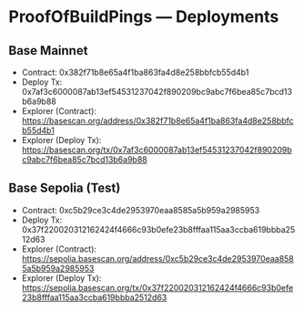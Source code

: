 # ProofOfBuildPings — Deployments

## Base Mainnet
- Contract: 0x382f71b8e65a4f1ba863fa4d8e258bbfcb55d4b1
- Deploy Tx: 0x7af3c6000087ab13ef54531237042f890209bc9abc7f6bea85c7bcd13b6a9b88
- Explorer (Contract): https://basescan.org/address/0x382f71b8e65a4f1ba863fa4d8e258bbfcb55d4b1
- Explorer (Deploy Tx): https://basescan.org/tx/0x7af3c6000087ab13ef54531237042f890209bc9abc7f6bea85c7bcd13b6a9b88

## Base Sepolia (Test)
- Contract: 0xc5b29ce3c4de2953970eaa8585a5b959a2985953
- Deploy Tx: 0x37f220020312162424f4666c93b0efe23b8fffaa115aa3ccba619bbba2512d63
- Explorer (Contract): https://sepolia.basescan.org/address/0xc5b29ce3c4de2953970eaa8585a5b959a2985953
- Explorer (Deploy Tx): https://sepolia.basescan.org/tx/0x37f220020312162424f4666c93b0efe23b8fffaa115aa3ccba619bbba2512d63
